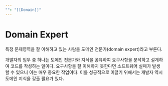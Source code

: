 ```yaml
---
"": "[[Domain]]"
---
```

# Domain Expert
특정 문제영역을 잘 이해하고 있는 사람을 도메인 전문가(domain expert)라고 부른다.

개발자의 임무 중 하나는 도메인 전문가와 지식을 공유하여 요구사항을 분석하고 설계하여 코드를 작성하는 일이다. 요구사항을 잘 이해하지 못한다면 소프트웨어 실패가 발생할 수 있으니 이는 매우 중요한 작업이다. 이를 성공적으로 이끌기 위해서는 개발자 역시 도메인 지식을 갖출 필요가 있다.
